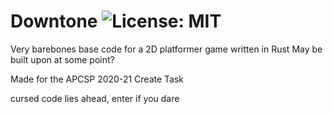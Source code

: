 # Downtone ![License: MIT](https://img.shields.io/badge/License-MIT-yellow.svg)
Very barebones base code for a 2D platformer game written in Rust
May be built upon at some point?

Made for the APCSP 2020-21 Create Task

cursed code lies ahead, enter if you dare
